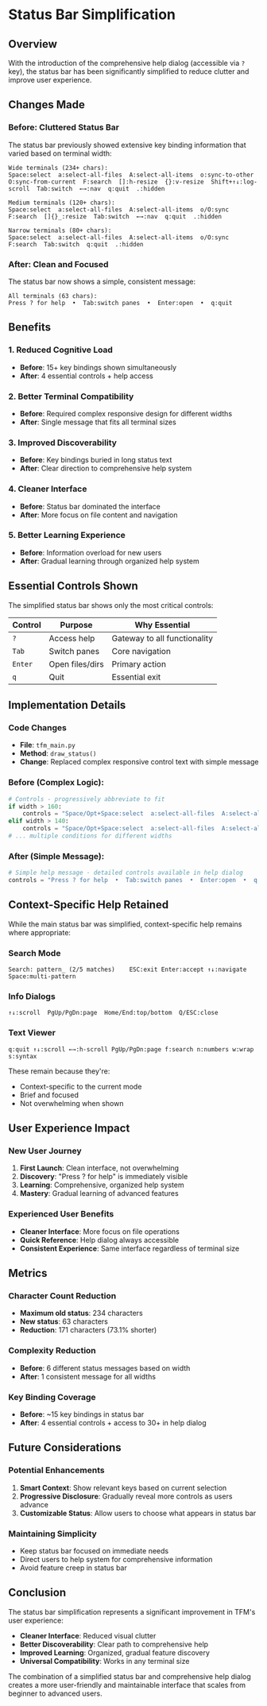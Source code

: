 # Status Bar Simplification

## Overview

With the introduction of the comprehensive help dialog (accessible via `?` key), the status bar has been significantly simplified to reduce clutter and improve user experience.

## Changes Made

### Before: Cluttered Status Bar
The status bar previously showed extensive key binding information that varied based on terminal width:

```
Wide terminals (234+ chars):
Space:select  a:select-all-files  A:select-all-items  o:sync-to-other  O:sync-from-current  F:search  []:h-resize  {}:v-resize  Shift+↑↓:log-scroll  Tab:switch  ←→:nav  q:quit  .:hidden

Medium terminals (120+ chars):
Space:select  a:select-all-files  A:select-all-items  o/O:sync  F:search  []{}_:resize  Tab:switch  ←→:nav  q:quit  .:hidden

Narrow terminals (80+ chars):
Space:select  a:select-all-files  A:select-all-items  o/O:sync  F:search  Tab:switch  q:quit  .:hidden
```

### After: Clean and Focused
The status bar now shows a simple, consistent message:

```
All terminals (63 chars):
Press ? for help  •  Tab:switch panes  •  Enter:open  •  q:quit
```

## Benefits

### 1. Reduced Cognitive Load
- **Before**: 15+ key bindings shown simultaneously
- **After**: 4 essential controls + help access

### 2. Better Terminal Compatibility
- **Before**: Required complex responsive design for different widths
- **After**: Single message that fits all terminal sizes

### 3. Improved Discoverability
- **Before**: Key bindings buried in long status text
- **After**: Clear direction to comprehensive help system

### 4. Cleaner Interface
- **Before**: Status bar dominated the interface
- **After**: More focus on file content and navigation

### 5. Better Learning Experience
- **Before**: Information overload for new users
- **After**: Gradual learning through organized help system

## Essential Controls Shown

The simplified status bar shows only the most critical controls:

| Control | Purpose | Why Essential |
|---------|---------|---------------|
| `?` | Access help | Gateway to all functionality |
| `Tab` | Switch panes | Core navigation |
| `Enter` | Open files/dirs | Primary action |
| `q` | Quit | Essential exit |

## Implementation Details

### Code Changes
- **File**: `tfm_main.py`
- **Method**: `draw_status()`
- **Change**: Replaced complex responsive control text with simple message

### Before (Complex Logic):
```python
# Controls - progressively abbreviate to fit
if width > 160:
    controls = "Space/Opt+Space:select  a:select-all-files  A:select-all-items..."
elif width > 140:
    controls = "Space/Opt+Space:select  a:select-all-files  A:select-all-items..."
# ... multiple conditions for different widths
```

### After (Simple Message):
```python
# Simple help message - detailed controls available in help dialog
controls = "Press ? for help  •  Tab:switch panes  •  Enter:open  •  q:quit"
```

## Context-Specific Help Retained

While the main status bar was simplified, context-specific help remains where appropriate:

### Search Mode
```
Search: pattern_ (2/5 matches)    ESC:exit Enter:accept ↑↓:navigate Space:multi-pattern
```

### Info Dialogs
```
↑↓:scroll  PgUp/PgDn:page  Home/End:top/bottom  Q/ESC:close
```

### Text Viewer
```
q:quit ↑↓:scroll ←→:h-scroll PgUp/PgDn:page f:search n:numbers w:wrap s:syntax
```

These remain because they're:
- Context-specific to the current mode
- Brief and focused
- Not overwhelming when shown

## User Experience Impact

### New User Journey
1. **First Launch**: Clean interface, not overwhelming
2. **Discovery**: "Press ? for help" is immediately visible
3. **Learning**: Comprehensive, organized help system
4. **Mastery**: Gradual learning of advanced features

### Experienced User Benefits
- **Cleaner Interface**: More focus on file operations
- **Quick Reference**: Help dialog always accessible
- **Consistent Experience**: Same interface regardless of terminal size

## Metrics

### Character Count Reduction
- **Maximum old status**: 234 characters
- **New status**: 63 characters
- **Reduction**: 171 characters (73.1% shorter)

### Complexity Reduction
- **Before**: 6 different status messages based on width
- **After**: 1 consistent message for all widths

### Key Binding Coverage
- **Before**: ~15 key bindings in status bar
- **After**: 4 essential controls + access to 30+ in help dialog

## Future Considerations

### Potential Enhancements
1. **Smart Context**: Show relevant keys based on current selection
2. **Progressive Disclosure**: Gradually reveal more controls as users advance
3. **Customizable Status**: Allow users to choose what appears in status bar

### Maintaining Simplicity
- Keep status bar focused on immediate needs
- Direct users to help system for comprehensive information
- Avoid feature creep in status bar

## Conclusion

The status bar simplification represents a significant improvement in TFM's user experience:

- **Cleaner Interface**: Reduced visual clutter
- **Better Discoverability**: Clear path to comprehensive help
- **Improved Learning**: Organized, gradual feature discovery
- **Universal Compatibility**: Works in any terminal size

The combination of a simplified status bar and comprehensive help dialog creates a more user-friendly and maintainable interface that scales from beginner to advanced users.